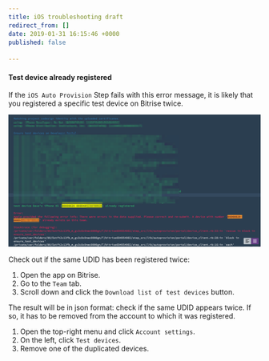 ```yaml
---
title: iOS troubleshooting draft
redirect_from: []
date: 2019-01-31 16:15:46 +0000
published: false

---
```

#### Test device already registered 

If the `iOS Auto Provision` Step fails with this error message, it is likely that you registered a specific test device on Bitrise twice.

![](/img/device-2.png)

Check out if the same UDID has been registered twice: 

1. Open the app on Bitrise. 
2. Go to the `Team` tab. 
3. Scroll down and click the `Download list of test devices` button.

The result will be in json format: check if the same UDID appears twice. If so, it has to be removed from the account to which it was registered. 

1. Open the top-right menu and click `Account settings`. 
2. On the left, click `Test devices`. 
3. Remove one of the duplicated devices. 